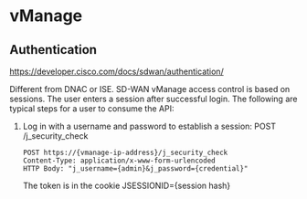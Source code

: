 # vManage
## Authentication
https://developer.cisco.com/docs/sdwan/authentication/

Different from DNAC or ISE.
SD-WAN vManage access control is based on sessions. The user enters a session after successful login. The following are typical steps for a user to consume the API:
1) Log in with a username and password to establish a session: POST /j_security_check 
    ```
    POST https://{vmanage-ip-address}/j_security_check
    Content-Type: application/x-www-form-urlencoded
    HTTP Body: "j_username={admin}&j_password={credential}"
    ```
    The token is in the cookie JSESSIONID={session hash}


